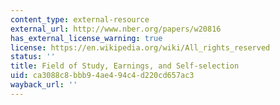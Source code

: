 ```yaml
---
content_type: external-resource
external_url: http://www.nber.org/papers/w20816
has_external_license_warning: true
license: https://en.wikipedia.org/wiki/All_rights_reserved
status: ''
title: Field of Study, Earnings, and Self-selection
uid: ca3088c8-bbb9-4ae4-94c4-d220cd657ac3
wayback_url: ''
---
```

